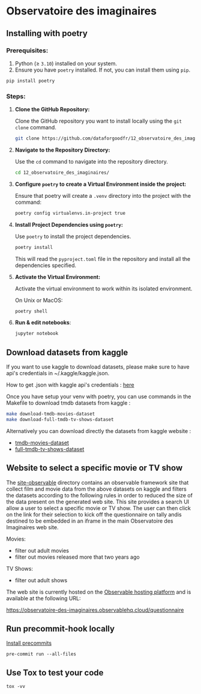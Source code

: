 Observatoire des imaginaires
================


## Installing with poetry

### Prerequisites:

1. Python (≥ `3.10`) installed on your system.
2. Ensure you have `poetry` installed. If not, you can install them using `pip`.

```bash
pip install poetry
```

### Steps:

1. **Clone the GitHub Repository:**

   Clone the GitHub repository you want to install locally using the `git clone` command.

   ```bash
   git clone https://github.com/dataforgoodfr/12_observatoire_des_imaginaires.git
   ```

2. **Navigate to the Repository Directory:**

   Use the `cd` command to navigate into the repository directory.

   ```bash
   cd 12_observatoire_des_imaginaires/
   ```

3. **Configure `poetry` to create a Virtual Environment inside the project:**

   Ensure that poetry will create a `.venv` directory into the project with the command:

   ```bash
   poetry config virtualenvs.in-project true
   ```

4. **Install Project Dependencies using `poetry`:**

   Use `poetry` to install the project dependencies.

   ```bash
   poetry install
   ```

   This will read the `pyproject.toml` file in the repository and install all the dependencies specified.

5. **Activate the Virtual Environment:**

   Activate the virtual environment to work within its isolated environment.

   On Unix or MacOS:

   ```bash
   poetry shell
   ```

6. **Run & edit notebooks**:

   ```bash
   jupyter notebook
   ```

## Download datasets from kaggle 

If you want to use kaggle to download datasets, please make sure to have api's credentials in ~/.kaggle/kaggle.json.

How to get .json with kaggle api's credentials : [here](https://github.com/Kaggle/kaggle-api#api-credentials)

Once you have setup your venv with poetry, you can use commands in the Makefile to download tmdb datasets from kaggle :

```bash
make download-tmdb-movies-dataset
make download-full-tmdb-tv-shows-dataset
```


Alternatively you can download directly the datasets from kaggle website :
- [tmdb-movies-dataset](https://www.kaggle.com/datasets/asaniczka/tmdb-movies-dataset-2023-930k-movies)
- [full-tmdb-tv-shows-dataset](https://www.kaggle.com/datasets/asaniczka/full-tmdb-tv-shows-dataset-2023-150k-shows)

## Website to select a specific movie or TV show

The [site-observable](https://github.com/dataforgoodfr/12_observatoire_des_imaginaires/tree/main/site-observable) directory contains
an observable framework site that collect film and movie data from the above datasets on kaggle and filters the datasets according
to the following rules in order to reduced the size of the data present on the generated web site.  This site provides a search UI
allow a user to select a specific movie or TV show.  The user can then click on the link for their selection to kick off the
questionnaire on tally andis destined to be embedded in an iframe in the main Observatoire des Imaginaires web site.

Movies:
- filter out adult movies
- filter out movies released more that two years ago

TV Shows:
- filter out adult shows

The web site is currently hosted on the [Observable hosting platform](https://observablehq.com/) and is available at the following URL:

https://observatoire-des-imaginaires.observablehq.cloud/questionnaire

## Run precommit-hook locally

[Install precommits](https://pre-commit.com/)


    pre-commit run --all-files 
 

## Use Tox to test your code

    tox -vv
